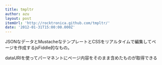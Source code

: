 ```yaml
---
title: tmpltr
author: azu
layout: post
itemUrl: 'http://rocktronica.github.com/tmpltr/'
date: '2012-01-31T15:00:00.000Z'
---
```

JSONなデータとMustacheなテンプレートとCSSをリアルタイムで編集してページを作成するjsFiddle的なもの。

dataURIを使ってパーマネントにページ内容をそのまま含めたものが取得できる
